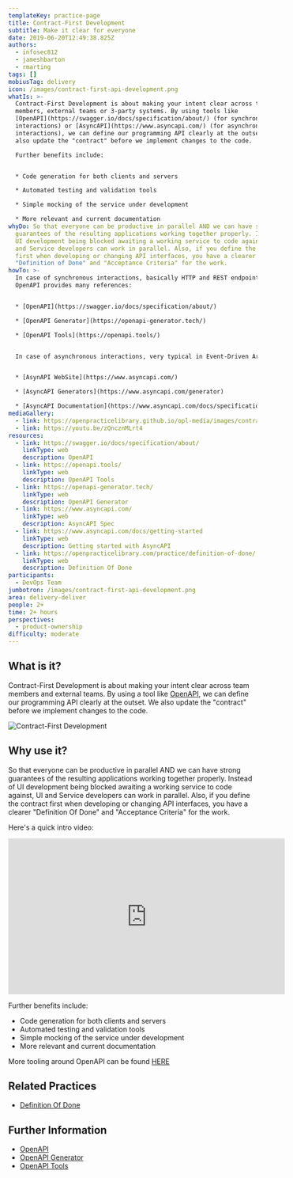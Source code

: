 ```yaml
---
templateKey: practice-page
title: Contract-First Development
subtitle: Make it clear for everyone
date: 2019-06-20T12:49:38.825Z
authors:
  - infosec812
  - jameshbarton
  - rmarting
tags: []
mobiusTag: delivery
icon: /images/contract-first-api-development.png
whatIs: >-
  Contract-First Development is about making your intent clear across team
  members, external teams or 3-party systems. By using tools like
  [OpenAPI](https://swagger.io/docs/specification/about/) (for synchronous
  interactions) or [AsyncAPI](https://www.asyncapi.com/) (for asynchronous
  interactions), we can define our programming API clearly at the outset. We
  also update the "contract" before we implement changes to the code.

  Further benefits include:


  * Code generation for both clients and servers

  * Automated testing and validation tools

  * Simple mocking of the service under development

  * More relevant and current documentation
whyDo: So that everyone can be productive in parallel AND we can have strong
  guarantees of the resulting applications working together properly. Instead of
  UI development being blocked awaiting a working service to code against, UI
  and Service developers can work in parallel. Also, if you define the contract
  first when developing or changing API interfaces, you have a clearer
  "Definition of Done" and "Acceptance Criteria" for the work.
howTo: >-
  In case of synchronous interactions, basically HTTP and REST endpoints,
  OpenAPI provides many references:


  * [OpenAPI](https://swagger.io/docs/specification/about/)

  * [OpenAPI Generator](https://openapi-generator.tech/)

  * [OpenAPI Tools](https://openapi.tools/)


  In case of asynchronous interactions, very typical in Event-Driven Architectures or Messaging systems, AsyncAPI provides many references:


  * [AsynAPI WebSite](https://www.asyncapi.com/)

  * [AsyncAPI Generators](https://www.asyncapi.com/generator)

  * [AsyncAPI Documentation](https://www.asyncapi.com/docs/specifications/v2.1.0)
mediaGallery:
  - link: https://openpracticelibrary.github.io/opl-media/images/contract-first-api-development.png
  - link: https://youtu.be/zQncznMLrt4
resources:
  - link: https://swagger.io/docs/specification/about/
    linkType: web
    description: OpenAPI
  - link: https://openapi.tools/
    linkType: web
    description: OpenAPI Tools
  - link: https://openapi-generator.tech/
    linkType: web
    description: OpenAPI Generator
  - link: https://www.asyncapi.com/
    linkType: web
    description: AsyncAPI Spec
  - link: https://www.asyncapi.com/docs/getting-started
    linkType: web
    description: Getting started with AsyncAPI
  - link: https://openpracticelibrary.com/practice/definition-of-done/
    linkType: web
    description: Definition Of Done
participants:
  - DevOps Team
jumbotron: /images/contract-first-api-development.png
area: delivery-deliver
people: 2+
time: 2+ hours
perspectives:
  - product-ownership
difficulty: moderate
---
```

## What is it?

Contract-First Development is about making your intent clear across team members and external teams. By using a tool like [OpenAPI](https://swagger.io/docs/specification/about/), we can define our programming API clearly at the outset. We also update the "contract" before we implement changes to the code.

![Contract-First Development](/images/contract-first-api-development.png "Contract-First Development")

## Why use it?

So that everyone can be productive in parallel AND we can have strong guarantees of the resulting applications working together properly. Instead of UI development being blocked awaiting a working service to code against, UI and Service developers can work in parallel. Also, if you define the contract first when developing or changing API interfaces, you have a clearer "Definition Of Done" and "Acceptance Criteria" for the work.

Here's a quick intro video:

<iframe width="560" height="315" src="https://www.youtube.com/embed/zQncznMLrt4" frameborder="0" allow="accelerometer; autoplay; encrypted-media; gyroscope; picture-in-picture" allowfullscreen></iframe>

Further benefits include:

- Code generation for both clients and servers
- Automated testing and validation tools
- Simple mocking of the service under development
- More relevant and current documentation

More tooling around OpenAPI can be found [HERE](https://openapi.tools/)


## Related Practices

- [Definition Of Done](https://openpracticelibrary.com/practice/definition-of-done/)

## Further Information

- [OpenAPI](https://swagger.io/docs/specification/about/)
- [OpenAPI Generator](https://openapi-generator.tech/)
- [OpenAPI Tools](https://openapi.tools/)
